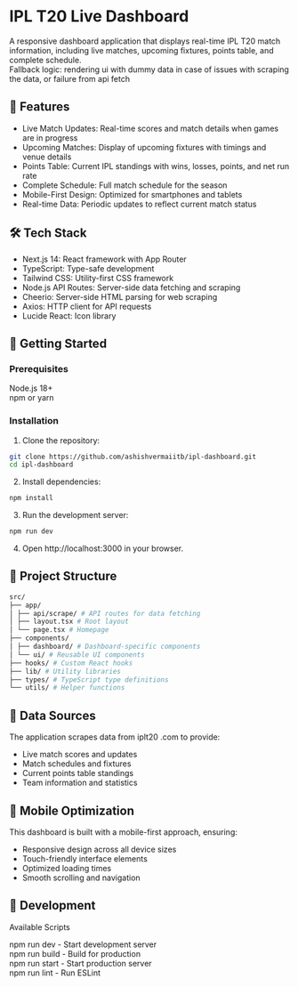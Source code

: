 # IPL T20 Live Dashboard

A responsive dashboard application that displays real-time IPL T20 match information, including live matches, upcoming fixtures, points table, and complete schedule.  
Fallback logic: rendering ui with dummy data in case of issues with scraping the data, or failure from api fetch

## 🏏 Features

- Live Match Updates: Real-time scores and match details when games are in progress
- Upcoming Matches: Display of upcoming fixtures with timings and venue details
- Points Table: Current IPL standings with wins, losses, points, and net run rate
- Complete Schedule: Full match schedule for the season
- Mobile-First Design: Optimized for smartphones and tablets
- Real-time Data: Periodic updates to reflect current match status

## 🛠️ Tech Stack

- Next.js 14: React framework with App Router
- TypeScript: Type-safe development
- Tailwind CSS: Utility-first CSS framework
- Node.js API Routes: Server-side data fetching and scraping
- Cheerio: Server-side HTML parsing for web scraping
- Axios: HTTP client for API requests
- Lucide React: Icon library

## 🚀 Getting Started

### Prerequisites

Node.js 18+  
npm or yarn

### Installation

1. Clone the repository:

```bash
git clone https://github.com/ashishvermaiitb/ipl-dashboard.git
cd ipl-dashboard
```

2. Install dependencies:

```bash
npm install
```

3. Run the development server:

```bash
npm run dev
```

4. Open http://localhost:3000 in your browser.

## 📁 Project Structure

```bash
src/
├── app/
│ ├── api/scrape/ # API routes for data fetching
│ ├── layout.tsx # Root layout
│ └── page.tsx # Homepage
├── components/
│ ├── dashboard/ # Dashboard-specific components
│ └── ui/ # Reusable UI components
├── hooks/ # Custom React hooks
├── lib/ # Utility libraries
├── types/ # TypeScript type definitions
└── utils/ # Helper functions
```

## 🔄 Data Sources

The application scrapes data from iplt20 .com to provide:

- Live match scores and updates
- Match schedules and fixtures
- Current points table standings
- Team information and statistics

## 📱 Mobile Optimization

This dashboard is built with a mobile-first approach, ensuring:

- Responsive design across all device sizes
- Touch-friendly interface elements
- Optimized loading times
- Smooth scrolling and navigation

## 🔧 Development

Available Scripts

npm run dev - Start development server  
npm run build - Build for production  
npm run start - Start production server  
npm run lint - Run ESLint
